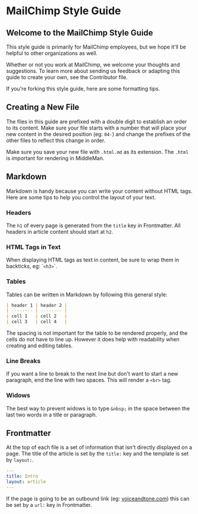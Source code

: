 # MailChimp Style Guide

## Welcome to the MailChimp Style Guide

This style guide is primarily for MailChimp employees, but we hope it'll be helpful to other organizations as well.

Whether or not you work at MailChimp, we welcome your thoughts and suggestions. To learn more about sending us feedback or adapting this guide to create your own, see the Contributor file.

If you're forking this style guide, here are some formatting tips.

## Creating a New File

The files in this guide are prefixed with a double digit to establish an order to its content. Make sure your file starts with a number that will place your new content in the desired position (eg: `04-`) and change the prefixes of the other files to reflect this change in order.

Make sure you save your new file with `.html.md` as its extension. The `.html` is important for rendering in MiddleMan.

## Markdown

Markdown is handy because you can write your content without HTML tags. Here are some tips to help you control the layout of your text.

### Headers

The `h1` of every page is generated from the `title` key in Frontmatter. All headers in article content should start at `h2`.

### HTML Tags in Text

When displaying HTML tags as text in content, be sure to wrap them in backticks, eg: \``<h3>`\`.

### Tables

Tables can be written in Markdown by following this general style:

```markdown
| header 1 | header 2 |
| -------- | -------- |
| cell 1   | cell 2   |
| cell 3   | cell 4   |
```

The spacing is not important for the table to be rendered properly, and the cells do not have to line up. However it does help with readability when creating and editing tables.

### Line Breaks

If you want a line to break to the next line but don't want to start a new paragraph, end the line with two spaces. This will render a `<br>` tag.

### Widows

The best way to prevent widows is to type `&nbsp;` in the space between the last two words in a title or paragraph.

## Frontmatter

At the top of each file is a set of information that isn't directly displayed on a page. The title of the article is set by the `title:` key and the template is set by `layout:`.

```yaml
---
title: Intro
layout: article
---
```

If the page is going to be an outbound link (eg: [voiceandtone.com](http://voiceandtone.com)) this can be set by a `url:` key in Frontmatter.
